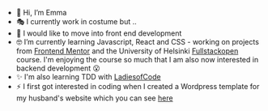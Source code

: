 - 👋 Hi, I’m Emma
- :performing_arts: I currently work in costume but ..
- 👀 I would like to move into front end development
- :nerd_face: I’m currently learning Javascript, React and CSS - working on projects from [Frontend Mentor](https://www.frontendmentor.io/profile/emjogale) and the University of Helsinki [Fullstackopen](https://fullstackopen.com/en) course. I'm enjoying the course so much that I am also now interested in backend development :open_mouth:
- :sparkles: I'm also learning TDD with [LadiesofCode](https://ladiesofcodegroupsessions.github.io)
- :zap: I first got interested in coding when I created a Wordpress template for my husband's website which you can see [here](https://leegale.co.uk)



<!---
emjogale/emjogale is a ✨ special ✨ repository because its `README.md` (this file) appears on your GitHub profile.
You can click the Preview link to take a look at your changes.
--->
